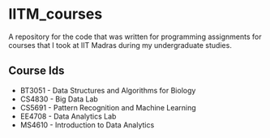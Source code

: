 # IITM_courses

A repository for the code that was written for programming assignments for courses that I took at IIT Madras during my undergraduate studies.

## Course Ids

- BT3051 - Data Structures and Algorithms for Biology
- CS4830 - Big Data Lab
- CS5691 - Pattern Recognition and Machine Learning
- EE4708 - Data Analytics Lab
- MS4610 - Introduction to Data Analytics
